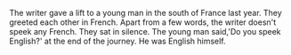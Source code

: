The writer gave a lift to a young man in the south of France last year.
They greeted each other in French. Apart from a few words, the writer doesn't
speek any French. They sat in silence. The young man said,'Do you speek English?'
at the end of the journey. He was English himself.
